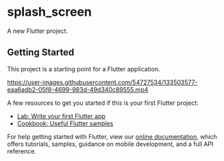 # splash_screen

A new Flutter project.

## Getting Started

This project is a starting point for a Flutter application.

https://user-images.githubusercontent.com/54727534/133503577-eaa6adb2-05f8-4699-983d-49d340c89555.mp4


A few resources to get you started if this is your first Flutter project:

- [Lab: Write your first Flutter app](https://flutter.dev/docs/get-started/codelab)
- [Cookbook: Useful Flutter samples](https://flutter.dev/docs/cookbook)

For help getting started with Flutter, view our
[online documentation](https://flutter.dev/docs), which offers tutorials,
samples, guidance on mobile development, and a full API reference.
